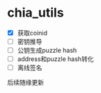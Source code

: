# chia_utils

- [x] 获取coinid
- [ ] 密钥推导
- [ ] 公钥生成puzzle hash
- [ ] address和puzzle hash转化
- [ ] 离线签名  

后续随缘更新
